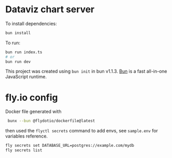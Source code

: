 # Dataviz chart server

To install dependencies:

```bash
bun install
```

To run:

```bash
bun run index.ts
# or
bun run dev
```

This project was created using `bun init` in bun v1.1.3. [Bun](https://bun.sh) is a fast all-in-one JavaScript runtime.

# fly.io config

Docker file generated with

```bash
 bunx --bun @flydotio/dockerfile@latest
```

then used the `flyctl secrets` command to add envs, see `sample.env` for variables reference.

```bash
fly secrets set DATABASE_URL=postgres://example.com/mydb
fly secrets list
```
